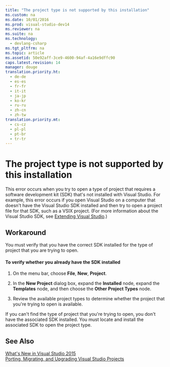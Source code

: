 ```yaml
---
title: "The project type is not supported by this installation"
ms.custom: na
ms.date: 10/01/2016
ms.prod: visual-studio-dev14
ms.reviewer: na
ms.suite: na
ms.technology: 
  - devlang-csharp
ms.tgt_pltfrm: na
ms.topic: article
ms.assetid: 50e92aff-3ce9-4600-94af-4a16e9dffc90
caps.latest.revision: 14
manager: douge
translation.priority.ht: 
  - de-de
  - es-es
  - fr-fr
  - it-it
  - ja-jp
  - ko-kr
  - ru-ru
  - zh-cn
  - zh-tw
translation.priority.mt: 
  - cs-cz
  - pl-pl
  - pt-br
  - tr-tr
---
```

# The project type is not supported by this installation
This error occurs when you try to open a type of project that requires a software development kit (SDK) that's not installed with Visual Studio. For example, this error occurs if you open Visual Studio on a computer that doesn't have the Visual Studio SDK installed and then try to open a project file for that SDK, such as a VSIX project. (For more information about the Visual Studio SDK, see [Extending Visual Studio](http://go.microsoft.com/fwlink/?LinkID=64968).)  
  
## Workaround  
 You must verify that you have the correct SDK installed for the type of project that you are trying to open.  
  
#### To verify whether you already have the SDK installed  
  
1.  On the menu bar, choose **File**, **New**, **Project**.  
  
2.  In the **New Project** dialog box, expand the **Installed** node, expand the **Templates** node, and then choose the **Other Project Types** node.  
  
3.  Review the available project types to determine whether the project that you're trying to open is available.  
  
 If you can't find the type of project that you're trying to open, you don't have the associated SDK installed. You must locate and install the associated SDK to open the project type.  
  
## See Also  
 [What's New in Visual Studio 2015](../VS_top/What-s-New-in-Visual-Studio-2015.md)   
 [Porting, Migrating, and Upgrading Visual Studio Projects](../VS_Porting/Porting--Migrating--and-Upgrading-Visual-Studio-Projects.md)
